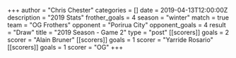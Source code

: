 +++
author = "Chris Chester"
categories = []
date = 2019-04-13T12:00:00Z
description = "2019 Stats"
frother_goals = 4
season = "winter"
match = true
team = "OG Frothers"
opponent = "Porirua City"
opponent_goals = 4
result = "Draw"
title = "2019 Season - Game 2"
type = "post"
[[scorers]]
goals = 2
scorer = "Alain Bruner"
[[scorers]]
goals = 1
scorer = "Yarride Rosario"
[[scorers]]
goals = 1
scorer = "OG"
+++